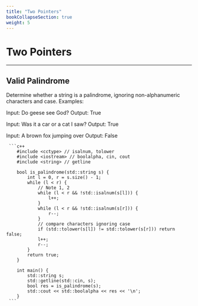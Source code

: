 ```yaml
---
title: "Two Pointers"
bookCollapseSection: true
weight: 5
---
```


# Two Pointers
---

## Valid Palindrome
Determine whether a string is a palindrome, ignoring non-alphanumeric characters and case. Examples:

Input: Do geese see God? Output: True

Input: Was it a car or a cat I saw? Output: True

Input: A brown fox jumping over Output: False


     ```c++
        #include <cctype> // isalnum, tolower
        #include <iostream> // boolalpha, cin, cout
        #include <string> // getline

        bool is_palindrome(std::string s) {
            int l = 0, r = s.size() - 1;
            while (l < r) {
                // Note 1, 2
                while (l < r && !std::isalnum(s[l])) {
                    l++;
                }
                while (l < r && !std::isalnum(s[r])) {
                    r--;
                }
                // compare characters ignoring case
                if (std::tolower(s[l]) != std::tolower(s[r])) return false;
                l++;
                r--;
            }
            return true;
        }

        int main() {
            std::string s;
            std::getline(std::cin, s);
            bool res = is_palindrome(s);
            std::cout << std::boolalpha << res << '\n';
        }
     ```
